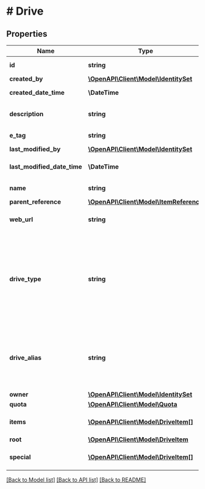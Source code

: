 # # Drive

## Properties

Name | Type | Description | Notes
------------ | ------------- | ------------- | -------------
**id** | **string** | The unique idenfier for this drive. | [optional] [readonly]
**created_by** | [**\OpenAPI\Client\Model\IdentitySet**](IdentitySet.md) |  | [optional]
**created_date_time** | **\DateTime** | Date and time of item creation. Read-only. | [optional] [readonly]
**description** | **string** | Provides a user-visible description of the item. Optional. | [optional]
**e_tag** | **string** | ETag for the item. Read-only. | [optional] [readonly]
**last_modified_by** | [**\OpenAPI\Client\Model\IdentitySet**](IdentitySet.md) |  | [optional]
**last_modified_date_time** | **\DateTime** | Date and time the item was last modified. Read-only. | [optional] [readonly]
**name** | **string** | The name of the item. Read-write. |
**parent_reference** | [**\OpenAPI\Client\Model\ItemReference**](ItemReference.md) |  | [optional]
**web_url** | **string** | URL that displays the resource in the browser. Read-only. | [optional] [readonly]
**drive_type** | **string** | Describes the type of drive represented by this resource. Values are \&quot;personal\&quot; for users home spaces, \&quot;project\&quot;, \&quot;virtual\&quot; or \&quot;share\&quot;. Read-only. | [optional] [readonly]
**drive_alias** | **string** | The drive alias can be used in clients to make the urls user friendly. Example: &#39;personal/einstein&#39;. This will be used to resolve to the correct driveID. | [optional]
**owner** | [**\OpenAPI\Client\Model\IdentitySet**](IdentitySet.md) |  | [optional]
**quota** | [**\OpenAPI\Client\Model\Quota**](Quota.md) |  | [optional]
**items** | [**\OpenAPI\Client\Model\DriveItem[]**](DriveItem.md) | All items contained in the drive. Read-only. Nullable. | [optional] [readonly]
**root** | [**\OpenAPI\Client\Model\DriveItem**](DriveItem.md) |  | [optional]
**special** | [**\OpenAPI\Client\Model\DriveItem[]**](DriveItem.md) | A collection of special drive resources. | [optional]

[[Back to Model list]](../../README.md#models) [[Back to API list]](../../README.md#endpoints) [[Back to README]](../../README.md)
